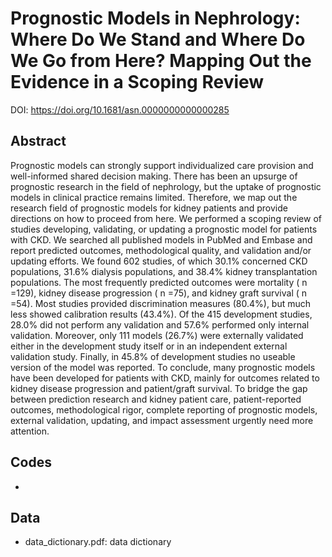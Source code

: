# Prognostic Models in Nephrology: Where Do We Stand and Where Do We Go from Here? Mapping Out the Evidence in a Scoping Review
DOI: https://doi.org/10.1681/asn.0000000000000285

## Abstract
Prognostic models can strongly support individualized care provision and well-informed shared decision making. There has been an upsurge of prognostic research in the field of nephrology, but the uptake of prognostic models in clinical practice remains limited. Therefore, we map out the research field of prognostic models for kidney patients and provide directions on how to proceed from here. We performed a scoping review of studies developing, validating, or updating a prognostic model for patients with CKD. We searched all published models in PubMed and Embase and report predicted outcomes, methodological quality, and validation and/or updating efforts. We found 602 studies, of which 30.1% concerned CKD populations, 31.6% dialysis populations, and 38.4% kidney transplantation populations. The most frequently predicted outcomes were mortality ( n =129), kidney disease progression ( n =75), and kidney graft survival ( n =54). Most studies provided discrimination measures (80.4%), but much less showed calibration results (43.4%). Of the 415 development studies, 28.0% did not perform any validation and 57.6% performed only internal validation. Moreover, only 111 models (26.7%) were externally validated either in the development study itself or in an independent external validation study. Finally, in 45.8% of development studies no useable version of the model was reported. To conclude, many prognostic models have been developed for patients with CKD, mainly for outcomes related to kidney disease progression and patient/graft survival. To bridge the gap between prediction research and kidney patient care, patient-reported outcomes, methodological rigor, complete reporting of prognostic models, external validation, updating, and impact assessment urgently need more attention.

## Codes
- 

## Data
- data_dictionary.pdf: data dictionary
